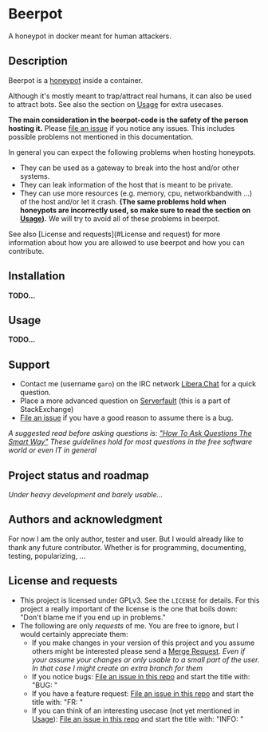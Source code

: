 # Beerpot

A honeypot in docker meant for human attackers.

## Description

Beerpot is a [honeypot](https://en.wikipedia.org/wiki/Honeypot_(computing)) inside a container.

Although it's mostly meant to trap/attract real humans, it can also be used to attract bots.
See also the section on [Usage](#Usage) for extra usecases.

**The main consideration in the beerpot-code is the safety of the person hosting it.**
Please [file an issue](https://gitlab.com/ngaro/beerpot/-/issues/new) if you notice any issues.
This includes possible problems not mentioned in this documentation.

In general you can expect the following problems when hosting honeypots.
- They can be used as a gateway to break into the host and/or other systems.
- They can leak information of the host that is meant to be private.
- They can use more resources (e.g. memory, cpu, networkbandwith ...) of the host and/or let it crash.
**(The same problems hold when honeypots are incorrectly used, so make sure to read the section on [Usage](#Usage)).**
We will try to avoid all of these problems in beerpot.

See also [License and requests](#License and request) for more information about how you are allowed to use beerpot and how you can contribute.

## Installation

**TODO...**

## Usage

**TODO...**

## Support

- Contact me (username <code>garo</code>) on the IRC network [Libera.Chat](https://libera.chat/) for a quick question.
- Place a more advanced question on [Serverfault](https://serverfault.com/) (this is a part of StackExchange)
- [File an issue](https://gitlab.com/ngaro/beerpot/-/issues/new) if you have a good reason to assume there is a bug.

*A suggested read before asking questions is: ["How To Ask Questions The Smart Way"](http://catb.org/~esr/faqs/smart-questions.html)
These guidelines hold for most questions in the free software world or even IT in general*

## Project status and roadmap

*Under heavy development and barely usable...*

## Authors and acknowledgment

For now I am the only author, tester and user.
But I would already like to thank any future contributor. Whether is for programming, documenting, testing, popularizing, ...

## License and requests

- This project is licensed under GPLv3. See the <code>LICENSE</code> for details.
For this project a really important of the license is the one that boils down: "Don't blame me if you end up in problems."
- The following are only *requests* of me. You are free to ignore, but I would certainly appreciate them:
    - If you make changes in your version of this project and you assume others might be interested please send a [Merge Request](https://gitlab.com/ngaro/beerpot/-/merge_requests/new). *Even if your assume your changes ar only usable to a small part of the user. In that case I might create an extra branch for them*
    - If you notice bugs: [File an issue in this repo](https://gitlab.com/ngaro/beerpot/-/issues/new) and start the title with: "BUG: "
    - If you have a feature request: [File an issue in this repo](https://gitlab.com/ngaro/beerpot/-/issues/new) and start the title with: "FR: "
    - If you can think of an interesting usecase (not yet mentioned in [Usage](#Usage)): [File an issue in this repo](https://gitlab.com/ngaro/beerpot/-/issues/new) and start the title with: "INFO: "
